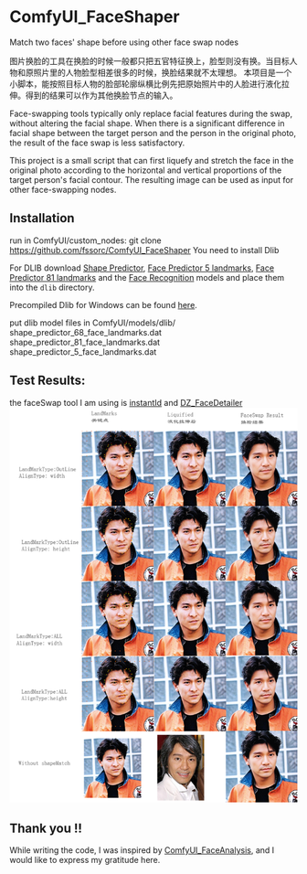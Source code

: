 # ComfyUI_FaceShaper
Match two faces' shape before using other face swap nodes

图片换脸的工具在换脸的时候一般都只把五官特征换上，脸型则没有换。当目标人物和原照片里的人物脸型相差很多的时候，换脸结果就不太理想。
本项目是一个小脚本，能按照目标人物的脸部轮廓纵横比例先把原始照片中的人脸进行液化拉伸。得到的结果可以作为其他换脸节点的输入。

Face-swapping tools typically only replace facial features during the swap, without altering the facial shape. When there is a significant difference in facial shape between the target person and the person in the original photo, the result of the face swap is less satisfactory.

This project is a small script that can first liquefy and stretch the face in the original photo according to the horizontal and vertical proportions of the target person's facial contour. The resulting image can be used as input for other face-swapping nodes.

## Installation
run in ComfyUI/custom_nodes:
git clone https://github.com/fssorc/ComfyUI_FaceShaper
You need to install Dlib

For DLIB download [Shape Predictor](https://huggingface.co/matt3ounstable/dlib_predictor_recognition/resolve/main/shape_predictor_68_face_landmarks.dat?download=true), [Face Predictor 5 landmarks](https://huggingface.co/matt3ounstable/dlib_predictor_recognition/resolve/main/shape_predictor_5_face_landmarks.dat?download=true), [Face Predictor 81 landmarks](https://huggingface.co/matt3ounstable/dlib_predictor_recognition/resolve/main/shape_predictor_81_face_landmarks.dat?download=true) and the [Face Recognition](https://huggingface.co/matt3ounstable/dlib_predictor_recognition/resolve/main/dlib_face_recognition_resnet_model_v1.dat?download=true) models and place them into the `dlib` directory.

Precompiled Dlib for Windows can be found [here](https://github.com/z-mahmud22/Dlib_Windows_Python3.x).

put dlib model files in ComfyUI/models/dlib/
shape_predictor_68_face_landmarks.dat
shape_predictor_81_face_landmarks.dat
shape_predictor_5_face_landmarks.dat

## Test Results:
the faceSwap tool I am using is [instantId](https://github.com/cubiq/ComfyUI_InstantID) and [DZ_FaceDetailer](https://github.com/nicofdga/DZ-FaceDetailer)
![Image](./TestResult.png)

## Thank you !!
While writing the code, I was inspired by [ComfyUI_FaceAnalysis](https://github.com/cubiq/ComfyUI_FaceAnalysis), and I would like to express my gratitude here.
